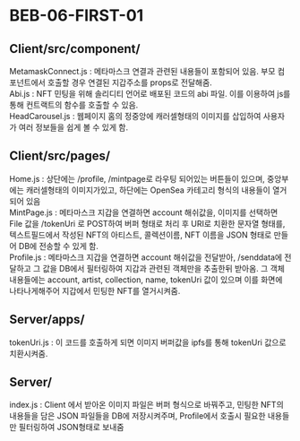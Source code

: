 # BEB-06-FIRST-01
<h2>
Client/src/component/
</h2>
MetamaskConnect.js
: 메타마스크 연결과 관련된 내용들이 포함되어 있음. 부모 컴포넌트에서 호출할 경우 연결된 지갑주소를 props로 전달해줌.
<br>
Abi.js
: NFT 민팅을 위해 솔리디티 언어로 배포된 코드의 abi 파일. 이를 이용하여 js를 통해 컨트랙트의 함수를 호출할 수 있음.
<br>
HeadCarousel.js
: 웹페이지 홈의 정중앙에 캐러셀형태의 이미지를 삽입하여 사용자가 여러 정보들을 쉽게 볼 수 있게 함.
<br>
<h2>
Client/src/pages/
</h2>
Home.js
: 상단에는 /profile, /mintpage로 라우팅 되어있는 버튼들이 있으며, 중앙부에는 캐러셀형태의 이미지가있고, 하단에는 OpenSea 카테고리 형식의 내용들이 열거되어 있음
<br>
MintPage.js
: 메타마스크 지갑을 연결하면 account 해쉬값을, 이미지를 선택하면 File 값을  /tokenUri 로 POST하여 버퍼 형태로 처리 후 URI로 치환한 문자열 형태를, 텍스트필드에서 작성된 NFT의 아티스트, 콜렉션이름, NFT 이름을 JSON 형태로 만들어 DB에 전송할 수 있게 함.
<br>
Profile.js
: 메타마스크 지갑을 연결하면 account 해쉬값을 전달받아, /senddata에 전달하고 그 값을 DB에서 필터링하여 지갑과 관련된 객체만을 추출한뒤 받아옴. 그 객체 내용들에는 account, artist, collection, name, tokenUri 값이 있으며 이를 화면에 나타나게해주어 지갑에서 민팅한 NFT를 열거시켜줌.

<h2>
Server/apps/
</h2>
tokenUri.js
: 이 코드를 호출하게 되면 이미지 버퍼값을 ipfs를 통해 tokenUri 값으로 치환시켜줌.

<h2>
Server/
</h2>
index.js
: Client 에서 받아온 이미지 파일은 버퍼 형식으로 바꿔주고, 민팅한 NFT의 내용들을 담은 JSON 파일들을 DB에 저장시켜주며, Profile에서 호출시 필요한 내용들만 필터링하여 JSON형태로 보내줌
